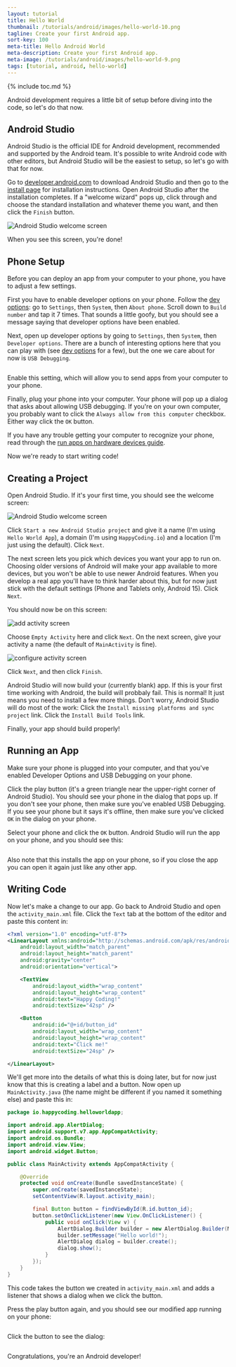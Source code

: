 ```yaml
---
layout: tutorial
title: Hello World
thumbnail: /tutorials/android/images/hello-world-10.png
tagline: Create your first Android app.
sort-key: 100
meta-title: Hello Android World
meta-description: Create your first Android app.
meta-image: /tutorials/android/images/hello-world-9.png
tags: [tutorial, android, hello-world]
---
```


{% include toc.md %}

Android development requires a little bit of setup before diving into the code, so let's do that now.

## Android Studio

Android Studio is the official IDE for Android development, recommended and supported by the Android team. It's possible to write Android code with other editors, but Android Studio will be the easiest to setup, so let's go with that for now.

Go to [developer.android.com](https://developer.android.com/studio/index.html) to download Android Studio and then go to the [install page](https://developer.android.com/studio/install.html) for installation instructions. Open Android Studio after the installation completes. If a "welcome wizard" pops up, click through and choose the standard installation and whatever theme you want, and then click the `Finish` button.

![Android Studio welcome screen](/tutorials/android/images/hello-world-1.png)

When you see this screen, you're done!

## Phone Setup

Before you can deploy an app from your computer to your phone, you have to adjust a few settings.

First you have to enable developer options on your phone. Follow the [dev options](https://developer.android.com/studio/debug/dev-options.html): go to `Settings`, then `System`, then `About phone`. Scroll down to `Build number` and tap it 7 times. That sounds a little goofy, but you should see a message saying that developer options have been enabled.

Next, open up developer options by going to `Settings`, then `System`, then `Developer options`. There are a bunch of interesting options here that you can play with (see [dev options](https://developer.android.com/studio/debug/dev-options.html) for a few), but the one we care about for now is `USB Debugging`.

<img href="{{ site.baseurl }}/tutorials/android/images/hello-world-2.png" style="width: 500px;" />

Enable this setting, which will allow you to send apps from your computer to your phone.

Finally, plug your phone into your computer. Your phone will pop up a dialog that asks about allowing USB debugging. If you're on your own computer, you probably want to click the `Always allow from this computer` checkbox. Either way click the `OK` button.

If you have any trouble getting your computer to recognize your phone, read through the [run apps on hardware devices guide](https://developer.android.com/studio/run/device.html).

Now we're ready to start writing code!

## Creating a Project

Open Android Studio. If it's your first time, you should see the welcome screen:

![Android Studio welcome screen](/tutorials/android/images/hello-world-1.png)

Click `Start a new Android Studio project` and give it a name (I'm using `Hello World App`), a domain (I'm using `HappyCoding.io`) and a location (I'm just using the default). Click `Next`.

The next screen lets you pick which devices you want your app to run on. Choosing older versions of Android will make your app available to more devices, but you won't be able to use newer Android features. When you develop a real app you'll have to think harder about this, but for now just stick with the default settings (Phone and Tablets only, Android 15). Click `Next`.

You should now be on this screen:

![add activity screen](/tutorials/android/images/hello-world-3.png)

Choose `Empty Activity` here and click `Next`. On the next screen, give your activity a name (the default of `MainActivity` is fine).

![configure activity screen](/tutorials/android/images/hello-world-4.png)

Click `Next`, and then click `Finish`.

Android Studio will now build your (currently blank) app. If this is your first time working with Android, the build will probbaly fail. This is normal! It just means you need to install a few more things. Don't worry, Android Studio will do most of the work:  Click the `Install missing platforms and sync project` link. Click the `Install Build Tools` link.

Finally, your app should build properly!

## Running an App

Make sure your phone is plugged into your computer, and that you've enabled Developer Options and USB Debugging on your phone.

Click the play button (it's a green triangle near the upper-right corner of Android Studio). You should see your phone in the dialog that pops up. If you don't see your phone, then make sure you've enabled USB Debugging. If you see your phone but it says it's offline, then make sure you've clicked `OK` in the dialog on your phone. 

Select your phone and click the `OK` button. Android Studio will run the app on your phone, and you should see this:

<img href="{{ site.baseurl }}/tutorials/android/images/hello-world-5.png" style="width: 500px" />

Also note that this installs the app on your phone, so if you close the app you can open it again just like any other app.

## Writing Code

Now let's make a change to our app. Go back to Android Studio and open the `activity_main.xml` file. Click the `Text` tab at the bottom of the editor and paste this content in:

```xml
<?xml version="1.0" encoding="utf-8"?>
<LinearLayout xmlns:android="http://schemas.android.com/apk/res/android"
    android:layout_width="match_parent"
    android:layout_height="match_parent"
    android:gravity="center"
    android:orientation="vertical">

    <TextView
        android:layout_width="wrap_content"
        android:layout_height="wrap_content"
        android:text="Happy Coding!"
        android:textSize="42sp" />

    <Button
        android:id="@+id/button_id"
        android:layout_width="wrap_content"
        android:layout_height="wrap_content"
        android:text="Click me!"
        android:textSize="24sp" />

</LinearLayout>
```

We'll get more into the details of what this is doing later, but for now just know that this is creating a label and a button. Now open up `MainActivity.java` (the name might be different if you named it something else) and paste this in:

```java
package io.happycoding.helloworldapp;

import android.app.AlertDialog;
import android.support.v7.app.AppCompatActivity;
import android.os.Bundle;
import android.view.View;
import android.widget.Button;

public class MainActivity extends AppCompatActivity {

    @Override
    protected void onCreate(Bundle savedInstanceState) {
        super.onCreate(savedInstanceState);
        setContentView(R.layout.activity_main);

        final Button button = findViewById(R.id.button_id);
        button.setOnClickListener(new View.OnClickListener() {
            public void onClick(View v) {
                AlertDialog.Builder builder = new AlertDialog.Builder(MainActivity.this);
                builder.setMessage("Hello world!");
                AlertDialog dialog = builder.create();
                dialog.show();
            }
        });
    }
}
```

This code takes the button we created in `activity_main.xml` and adds a listener that shows a dialog when we click the button.

Press the play button again, and you should see our modified app running on your phone:

<img href="{{ site.baseurl }}/tutorials/android/images/hello-world-6.png" style="width:500px" />

Click the button to see the dialog:

<img href="{{ site.baseurl }}/tutorials/android/images/hello-world-7.png" style="width:500px" />

Congratulations, you're an Android developer!
